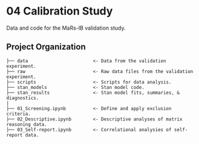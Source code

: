# 04 Calibration Study

Data and code for the MaRs-IB validation study.

## Project Organization

    ├── data                        <- Data from the validation experiment.
    ├── raw                         <- Raw data files from the validation experiment.
    ├── scripts                     <- Scripts for data analysis.
    ├── stan_models                 <- Stan model code.
    ├── stan_results                <- Stan model fits, summaries, & diagnostics.
    |
    ├── 01_Screening.ipynb          <- Define and apply exclusion criteria.
    ├── 02_Descriptive.ipynb        <- Descriptive analyses of matrix reasoning data.
    ├── 03_Self-report.ipynb        <- Correlational analysies of self-report data.
